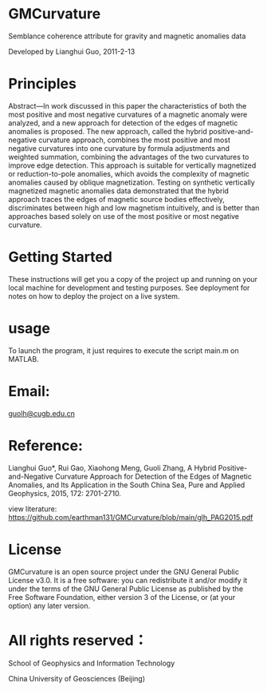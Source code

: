 # GMCurvature

Semblance coherence attribute for gravity and magnetic anomalies data

Developed by Lianghui Guo, 2011-2-13

# Principles

Abstract—In work discussed in this paper the characteristics of both the most positive and most negative curvatures of a magnetic anomaly were analyzed, and a new approach for detection of the edges of magnetic anomalies is proposed. The new approach, called the hybrid positive-and-negative curvature approach, combines the most positive and most negative curvatures into one curvature by formula adjustments and weighted summation, combining the advantages of the two curvatures to improve edge detection. This approach is suitable for vertically magnetized or reduction-to-pole anomalies, which avoids the complexity of magnetic anomalies caused by oblique magnetization. Testing on synthetic vertically magnetized magnetic anomalies data demonstrated that the hybrid approach traces the edges of magnetic source bodies effectively, discriminates between high and low magnetism intuitively, and is better than approaches based solely on use of the most positive or most negative curvature. 

# Getting Started

These instructions will get you a copy of the project up and running on your local machine for development and testing purposes. See deployment for notes on how to deploy the project on a live system.

# usage

To launch the program, it just requires to execute the script main.m on MATLAB. 

# Email:

guolh@cugb.edu.cn

# Reference: 

Lianghui Guo*, Rui Gao, Xiaohong Meng, Guoli Zhang, A Hybrid Positive-and-Negative Curvature Approach for Detection of the Edges of Magnetic Anomalies, and Its Application in the South China Sea, Pure and Applied Geophysics, 2015, 172: 2701-2710.

view literature: https://github.com/earthman131/GMCurvature/blob/main/glh_PAG2015.pdf

# License

GMCurvature is an open source project under the GNU General Public License v3.0. It is a free software: you can redistribute it and/or modify it under the terms of the GNU General Public License as published by the Free Software Foundation, either version 3 of the License, or (at your option) any later version.

# All rights reserved：

School of Geophysics and Information Technology

China University of Geosciences (Beijing)

